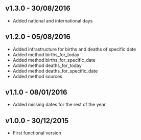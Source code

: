 ## v1.3.0 - 30/08/2016
* Added national and international days

## v1.2.0 - 05/08/2016
* Added infrastructure for births and deaths of specific date
* Added method births_for_today 
* Added method births_for_specific_date
* Added method deaths_for_today
* Added method deaths_for_specific_date
* Added method sources

## v1.1.0 - 08/01/2016
* Added missing dates for the rest of the year

## v1.0.0 - 30/12/2015
* First functional version